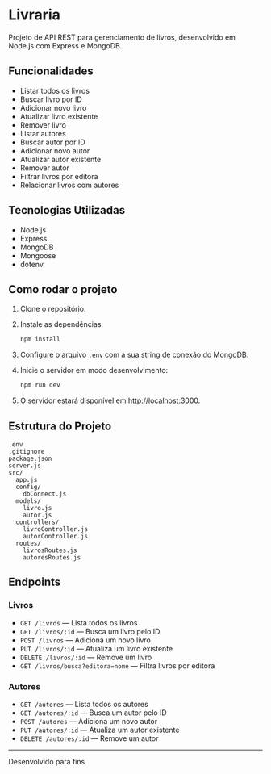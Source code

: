 # Livraria

Projeto de API REST para gerenciamento de livros, desenvolvido em Node.js com Express e MongoDB.

## Funcionalidades

- Listar todos os livros
- Buscar livro por ID
- Adicionar novo livro
- Atualizar livro existente
- Remover livro
- Listar autores
- Buscar autor por ID
- Adicionar novo autor
- Atualizar autor existente
- Remover autor
- Filtrar livros por editora
- Relacionar livros com autores

## Tecnologias Utilizadas

- Node.js
- Express
- MongoDB
- Mongoose
- dotenv

## Como rodar o projeto

1. Clone o repositório.
2. Instale as dependências:

   ```sh
   npm install
   ```

3. Configure o arquivo `.env` com a sua string de conexão do MongoDB.
4. Inicie o servidor em modo desenvolvimento:

   ```sh
   npm run dev
   ```

5. O servidor estará disponível em [http://localhost:3000](http://localhost:3000).

## Estrutura do Projeto

```
.env
.gitignore
package.json
server.js
src/
  app.js
  config/
    dbConnect.js
  models/
    livro.js
    autor.js
  controllers/
    livroController.js
    autorController.js
  routes/
    livrosRoutes.js
    autoresRoutes.js
```

## Endpoints

### Livros

- `GET /livros` — Lista todos os livros
- `GET /livros/:id` — Busca um livro pelo ID
- `POST /livros` — Adiciona um novo livro
- `PUT /livros/:id` — Atualiza um livro existente
- `DELETE /livros/:id` — Remove um livro
- `GET /livros/busca?editora=nome` — Filtra livros por editora

### Autores

- `GET /autores` — Lista todos os autores
- `GET /autores/:id` — Busca um autor pelo ID
- `POST /autores` — Adiciona um novo autor
- `PUT /autores/:id` — Atualiza um autor existente
- `DELETE /autores/:id` — Remove um autor

---

Desenvolvido para fins